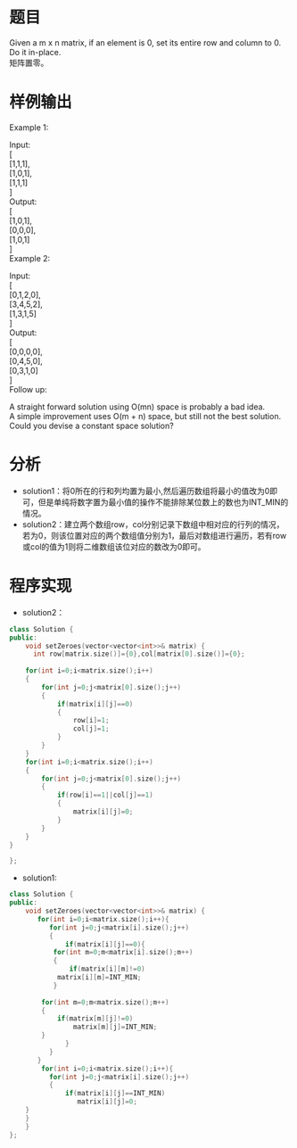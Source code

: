 # 题目
Given a m x n matrix, if an element is 0, set its entire row and column to 0. Do it in-place.\
矩阵置零。
# 样例输出
Example 1:

Input:\
[\
  [1,1,1],\
  [1,0,1],\
  [1,1,1]\
]\
Output: \
[\
  [1,0,1],\
  [0,0,0],\
  [1,0,1]\
]\
Example 2:

Input:\
[\
  [0,1,2,0],\
  [3,4,5,2],\
  [1,3,1,5]\
]\
Output:\
[\
  [0,0,0,0],\
  [0,4,5,0],\
  [0,3,1,0]\
]\
Follow up:

A straight forward solution using O(mn) space is probably a bad idea.\
A simple improvement uses O(m + n) space, but still not the best solution.\
Could you devise a constant space solution?
# 分析
* solution1：将0所在的行和列均置为最小,然后遍历数组将最小的值改为0即可，但是单纯将数字置为最小值的操作不能排除某位数上的数也为INT_MIN的情况。
* solution2：建立两个数组row，col分别记录下数组中相对应的行列的情况，若为0，则该位置对应的两个数组值分别为1，最后对数组进行遍历，若有row或col的值为1则将二维数组该位对应的数改为0即可。
# 程序实现
* solution2：
```cpp
class Solution {
public:
    void setZeroes(vector<vector<int>>& matrix) {
      int row[matrix.size()]={0},col[matrix[0].size()]={0};
   
    for(int i=0;i<matrix.size();i++)
    {
        for(int j=0;j<matrix[0].size();j++)
        {
            if(matrix[i][j]==0)
            {
                row[i]=1;
                col[j]=1;
            }
        }
    }
    for(int i=0;i<matrix.size();i++)
    {
        for(int j=0;j<matrix[0].size();j++)
        {
            if(row[i]==1||col[j]==1)
            {
                matrix[i][j]=0;
            }
        }
    }
}

};
```
* solution1:
```cpp
class Solution {
public:
    void setZeroes(vector<vector<int>>& matrix) {
       for(int i=0;i<matrix.size();i++){
          for(int j=0;j<matrix[i].size();j++)
          {
              if(matrix[i][j]==0){
           for(int m=0;m<matrix[i].size();m++)
           {
               if(matrix[i][m]!=0)
            matrix[i][m]=INT_MIN;          
           }
              
        for(int m=0;m<matrix.size();m++)
        {
            if(matrix[m][j]!=0)
                matrix[m][j]=INT_MIN;
        }
              }
          }
       }
        for(int i=0;i<matrix.size();i++){
          for(int j=0;j<matrix[i].size();j++)
          {
              if(matrix[i][j]==INT_MIN)
                 matrix[i][j]=0;
    }
    }
    }
};
